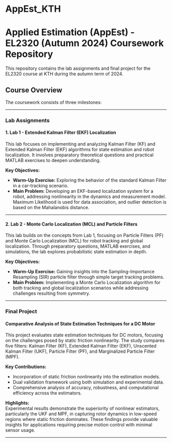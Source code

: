 # AppEst_KTH

# Applied Estimation (AppEst) - EL2320 (Autumn 2024) Coursework Repository

This repository contains the lab assignments and final project for the EL2320 course at KTH during the autumn term of 2024.

## Course Overview

The coursework consists of three milestones:

---

### Lab Assignments

#### 1. **Lab 1 - Extended Kalman Filter (EKF) Localization**  
This lab focuses on implementing and analyzing Kalman Filter (KF) and Extended Kalman Filter (EKF) algorithms for state estimation and robot localization. It involves preparatory theoretical questions and practical MATLAB exercises to deepen understanding.

**Key Objectives:**
- **Warm-Up Exercise:** Exploring the behavior of the standard Kalman Filter in a car-tracking scenario.  
- **Main Problem:** Developing an EKF-based localization system for a robot, addressing nonlinearity in the dynamics and measurement model. Maximum Likelihood is used for data association, and outlier detection is based on the Mahalanobis distance.

---

#### 2. **Lab 2 - Monte Carlo Localization (MCL) and Particle Filters**  
This lab builds on the concepts from Lab 1, focusing on Particle Filters (PF) and Monte Carlo Localization (MCL) for robot tracking and global localization. Through preparatory questions, MATLAB exercises, and simulations, the lab explores probabilistic state estimation in depth.

**Key Objectives:**
- **Warm-Up Exercise:** Gaining insights into the Sampling-Importance Resampling (SIR) particle filter through simple target tracking problems.  
- **Main Problem:** Implementing a Monte Carlo Localization algorithm for both tracking and global localization scenarios while addressing challenges resulting from symmetry.

---

### Final Project

#### **Comparative Analysis of State Estimation Techniques for a DC Motor**  
This project evaluates state estimation techniques for DC motors, focusing on the challenges posed by static friction nonlinearity. The study compares five filters: Kalman Filter (KF), Extended Kalman Filter (EKF), Unscented Kalman Filter (UKF), Particle Filter (PF), and Marginalized Particle Filter (MPF).

**Key Contributions:**
- Incorporation of static friction nonlinearity into the estimation models.  
- Dual validation framework using both simulation and experimental data.  
- Comprehensive analysis of accuracy, robustness, and computational efficiency across the estimators.  

**Highlights:**  
Experimental results demonstrate the superiority of nonlinear estimators, particularly the UKF and MPF, in capturing rotor dynamics in low-speed regions where static friction dominates. These findings provide valuable insights for applications requiring precise motion control with minimal sensor usage.

---
